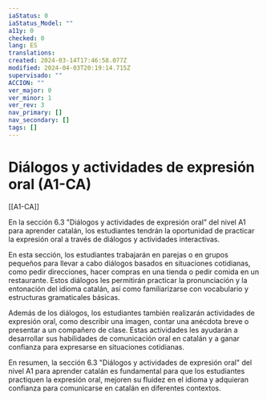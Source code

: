```yaml
---
iaStatus: 0
iaStatus_Model: ""
a11y: 0
checked: 0
lang: ES
translations: 
created: 2024-03-14T17:46:58.077Z
modified: 2024-04-03T20:19:14.715Z
supervisado: ""
ACCION: ""
ver_major: 0
ver_minor: 1
ver_rev: 3
nav_primary: []
nav_secondary: []
tags: []
---
```

# Diálogos y actividades de expresión oral (A1-CA)

[[A1-CA]]

En la sección 6.3 "Diálogos y actividades de expresión oral" del nivel A1 para aprender catalán, los estudiantes tendrán la oportunidad de practicar la expresión oral a través de diálogos y actividades interactivas.
  
En esta sección, los estudiantes trabajarán en parejas o en grupos pequeños para llevar a cabo diálogos basados en situaciones cotidianas, como pedir direcciones, hacer compras en una tienda o pedir comida en un restaurante. Estos diálogos les permitirán practicar la pronunciación y la entonación del idioma catalán, así como familiarizarse con vocabulario y estructuras gramaticales básicas.

Además de los diálogos, los estudiantes también realizarán actividades de expresión oral, como describir una imagen, contar una anécdota breve o presentar a un compañero de clase. Estas actividades les ayudarán a desarrollar sus habilidades de comunicación oral en catalán y a ganar confianza para expresarse en situaciones cotidianas.

En resumen, la sección 6.3 "Diálogos y actividades de expresión oral" del nivel A1 para aprender catalán es fundamental para que los estudiantes practiquen la expresión oral, mejoren su fluidez en el idioma y adquieran confianza para comunicarse en catalán en diferentes contextos.